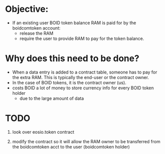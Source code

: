 
# Objective:
- If an existing user BOID token balance RAM is paid for by the boidcomtoken account:
  - release the RAM
  - require the user to provide RAM to pay for the token balance.

# Why does this need to be done?
- When a data entry is added to a contract table, someone has to pay for the extra RAM. This is typically the end-user or the contract owner. 
- In the case of BOID tokens, it is the contract owner (us). 
- costs BOID a lot of money to store currency info for every BOID token holder
    - due to the large amount of data 

# TODO
1. look over eosio.token contract

2. modify the contract so it will allow the RAM owner to be transferred from the boidcomtoken acct to the user (boidcomtoken holder)
